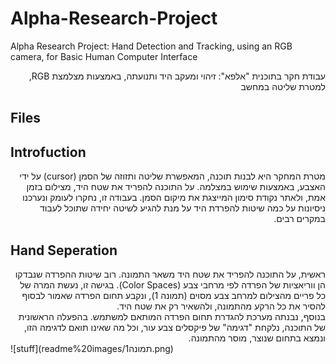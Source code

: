 
# Alpha-Research-Project
Alpha Research Project: Hand Detection and Tracking, using an RGB camera, for Basic Human Computer Interface

<div dir="rtl">
עבודת חקר בתוכנית "אלפא": זיהוי ומעקב היד ותנועתה, באמצעות מצלמצת RGB, למטרת שליטה במחשב
</div>

## Files


## Introfuction
<div dir="rtl">
מטרת המחקר היא לבנות תוכנה, המאפשרת שליטה ותזוזה של הסמן (cursor) על ידי האצבע, באמצעות שימוש במצלמה. על התוכנה להפריד את שטח היד, מצילום בזמן אמת, ולאתר נקודת סימון המייצגת את מיקום הסמן. בעבודה זו, נחקרו לעומק ונערכנו ניסיונות על כמה שיטות להפרדת היד על מנת להגיע לשיטה יחידה שתוכל לעבוד במקרים רבים.

</div>

## Hand Seperation
<div dir="rtl">ראשית, על התוכנה להפריד את שטח היד משאר התמונה. רוב שיטות ההפרדה שנבדקו הן ווריאציות של הפרדה לפי מרחבי צבע (Color Spaces). בגישה זו, נעשת המרה של כל פריים מהצילום למרחב צבע מסוים (תמונה 1), ונקבע תחום הפרדה שאמור לבסוף להסיר את כל הרקע מהתמונה, ולהשאיר רק את שטח היד.
</div>

<div dir="rtl">
בנוסף, נבנתה מערכת להגדרת תחום הפרדה המותאם למשתמש. בהפעלה הראשונית של התוכנה, נלקחת "דגימה" של פיקסלים צבע עור, וכל מה שאינו תואם לדגימה הזו, ונמצא בתחום שנוצר, מוסר מהתמונה.

</div>
![stuff](readme%20images/תמונה1.png)


